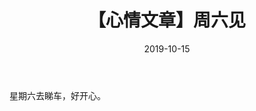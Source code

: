 ﻿---
layout: post
title: 【心情文章】周六见
date: 2019-10-15
categories: blog
tags: [汽车,娱乐]
description: 好开心。
---

星期六去睇车，好开心。












